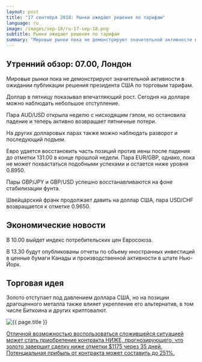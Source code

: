 ```yaml
---
layout: post
title: "17 сентября 2018: Рынки ожидают решения по тарифам"
language: ru
image: /images/sep-18/ru-17-sep-18.png
subtitle: Рынки ожидают решения по тарифам
summary: "Мировые рынки пока не демонстрируют значительной активности в ожидании публикации решения президента США по торговым тарифам"
---
```

## Утренний обзор: 07.00, Лондон
 
Мировые рынки пока не демонстрируют значительной активности в ожидании публикации решения президента США по торговым тарифам.

Доллар в пятницу показывал впечатляющий рост. Сегодня на долларе можно наблюдать небольшое отступление.

Пара AUD/USD открыла неделю с нисходящим гэпом, но остановила падение и теперь активно возвращает пятничные потери.

На других долларовых парах также можно наблюдать разворот и последующий подъем.

Евро удается восстановить часть позиций против иены после падения до отметки 131.00 в конце прошлой недели. Пара EUR/GBP, однако, пока не может похвастаться подобными успехами и остается ниже уровня 0.8950.

Пары GBP/JPY и GBP/USD успешно восстанавливаются на фоне стабилизации фунта.

Швейцарский франк продолжает давить на доллар США, пара USD/CHF возвращается к отметке 0.9650.
 
## Экономические новости
 
В 10.00 выйдет индекс потребительских цен Евросоюза.

В 13.30 будут опубликованы отчеты по объему иностранных инвестиций в ценные бумаги Канады и производственной активности в штате Нью-Йорк.
 
## Торговая идея
 
Золото отступает под давлением доллара США, но на позиции драгоценного металла также влияет укрепление его альтернатив, в том числе Биткоина и других криптовалют.

<img src="{{ site.url }}/images/sep-18/ru-17-sep-18.png" alt="{{ page.title }}"  title="{{ page.title }}">

<a href="%LINK%%?currency=USD&market=commodities&underlying=frxXAUUSD&formname=higherlower&duration_amount=35&duration_units=d&amount=10&amount_type=stake&expiry_type=duration&barrier=1175" target="_blank" rel="noopener noreferrer nofollow">Отличной возможностью воспользоваться сложившейся ситуацией может стать приобретение контракта НИЖЕ, прогнозирующего, что золото завершит сделку ниже отметки $1175 через 35 дней. Потенциальная прибыль от контракта может составить до 251%.</a>

